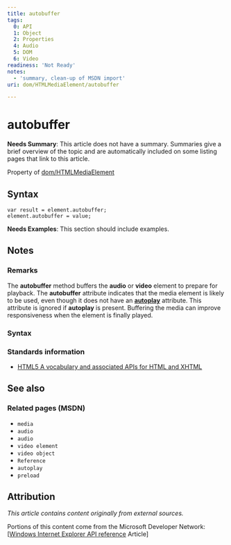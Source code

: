 ```yaml
---
title: autobuffer
tags:
  0: API
  1: Object
  2: Properties
  4: Audio
  5: DOM
  6: Video
readiness: 'Not Ready'
notes:
  - 'summary, clean-up of MSDN import'
uri: dom/HTMLMediaElement/autobuffer

---
```

# autobuffer

**Needs Summary**: This article does not have a summary. Summaries give a brief overview of the topic and are automatically included on some listing pages that link to this article.

<span data-meta="applies_to" data-type="key">Property of <span data-type="value">[dom/HTMLMediaElement](/dom/HTMLMediaElement)</span></span>

## Syntax

``` {.js}
var result = element.autobuffer;
element.autobuffer = value;
```

**Needs Examples**: This section should include examples.

## Notes

### Remarks

The **autobuffer** method buffers the **audio** or **video** element to prepare for playback. The **autobuffer** attribute indicates that the media element is likely to be used, even though it does not have an [**autoplay**](/dom/HTMLMediaElement/autoplay) attribute. This attribute is ignored if **autoplay** is present. Buffering the media can improve responsiveness when the element is finally played.

### Syntax

### Standards information

-   [HTML5 A vocabulary and associated APIs for HTML and XHTML](http://go.microsoft.com/fwlink/p/?linkid=221374)

## See also

### Related pages (MSDN)

-   `media`
-   `audio`
-   `audio`
-   `video element`
-   `video object`
-   `Reference`
-   `autoplay`
-   `preload`

## Attribution

*This article contains content originally from external sources.*

Portions of this content come from the Microsoft Developer Network: [[Windows Internet Explorer API reference](http://msdn.microsoft.com/en-us/library/ie/hh828809%28v=vs.85%29.aspx) Article]

